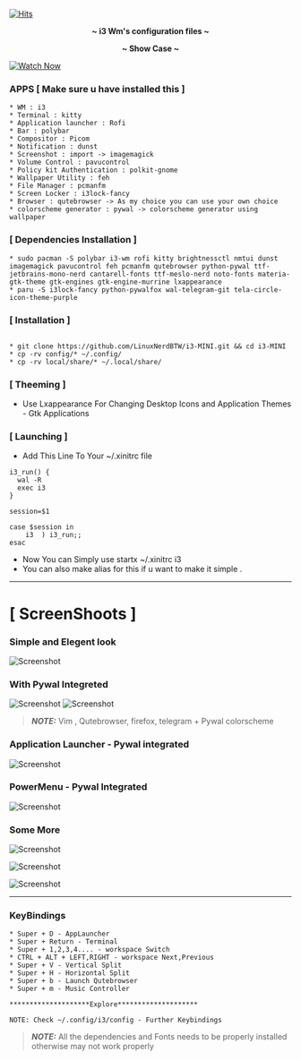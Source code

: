 [![Hits](https://hits.seeyoufarm.com/api/count/incr/badge.svg?url=https%3A%2F%2Fgithub.com%2FLinuxNerdBTW%2Fi3-MINI&count_bg=%2379C83D&title_bg=%23555555&icon=darkreader.svg&icon_color=%2300FFDE&title=Views&edge_flat=false)](https://hits.seeyoufarm.com)


<p align="center">
  <b> ~ i3 Wm's configuration files ~ </b>
</p>

<p align="center">
  <b> ~ Show Case ~ </b>
</p>

[![Watch Now](https://img.youtube.com/vi/reBTqKR8SM4/0.jpg)](https://www.youtube.com/watch?v=reBTqKR8SM4)






### APPS [ Make sure u have installed this ]

```
* WM : i3
* Terminal : kitty 
* Application launcher : Rofi 
* Bar : polybar
* Compositor : Picom 
* Notification : dunst 
* Screenshot : import -> imagemagick
* Volume Control : pavucontrol 
* Policy kit Authentication : polkit-gnome 
* Wallpaper Utility : feh 
* File Manager : pcmanfm
* Screen Locker : i3lock-fancy
* Browser : qutebrowser -> As my choice you can use your own choice 
* colorscheme generator : pywal -> colorscheme generator using wallpaper
```
### [ Dependencies Installation ] 
```
* sudo pacman -S polybar i3-wm rofi kitty brightnessctl nmtui dunst imagemagick pavucontrol feh pcmanfm qutebrowser python-pywal ttf-jetbrains-mono-nerd cantarell-fonts ttf-meslo-nerd noto-fonts materia-gtk-theme gtk-engines gtk-engine-murrine lxappearance
* paru -S i3lock-fancy python-pywalfox wal-telegram-git tela-circle-icon-theme-purple
```

### [ Installation ]
```

* git clone https://github.com/LinuxNerdBTW/i3-MINI.git && cd i3-MINI
* cp -rv config/* ~/.config/
* cp -rv local/share/* ~/.local/share/
```
### [ Theeming ] 
* Use Lxappearance For Changing Desktop Icons and Application Themes - Gtk Applications 
### [ Launching ] 
* Add This Line To Your ~/.xinitrc file

```
i3_run() {
  wal -R
  exec i3
}

session=$1

case $session in
    i3 	) i3_run;;
esac

```
* Now You can Simply use startx ~/.xinitrc i3
* You can also make alias for this if u want to make it simple .
---
# [ ScreenShoots ] 

### Simple and Elegent look 

![Screenshot](SS/8.png)

### With Pywal Integreted

![Screenshot](SS/2.png)
![Screenshot](SS/3.png)

> **_NOTE:_** Vim , Qutebrowser, firefox, telegram + Pywal colorscheme

### Application Launcher - Pywal integrated

![Screenshot](SS/applauncher.png)

### PowerMenu - Pywal Integrated

![Screenshot](SS/powermenu.png)

### Some More

![Screenshot](SS/4.png)

![Screenshot](SS/5.png)

![Screenshot](SS/6.png)



---

### KeyBindings 

```
* Super + D - AppLauncher
* Super + Return - Terminal
* Super + 1,2,3,4.... - workspace Switch
* CTRL + ALT + LEFT,RIGHT - workspace Next,Previous
* Super + V - Vertical Split
* Super + H - Horizontal Split 
* Super + b - Launch Qutebrowser 
* Super + m - Music Controller 

********************Explore********************

NOTE: Check ~/.config/i3/config - Further Keybindings

```




> **_NOTE:_** All the dependencies and Fonts needs to be properly installed otherwise may not work properly 



